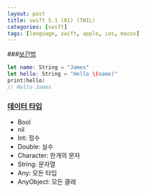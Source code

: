 ```yaml
---
layout: post
title: swift 5.1 (01) (TWIL)
categories: [swift]
tags: [language, swift, apple, ios, macos]
---
```


###[보간법](https://yagom.github.io/swift_basic/contents/00_introduction/console_log/)


```swift
let name: String = "James"
let hello: String = "Hello \(name)"
print(hello)
// Hello James
```

### [데이터 타입](https://yagom.github.io/swift_basic/contents/02_data_types/)

- Bool
- nil
- Int: 정수
- Double: 실수
- Character: 한개의 문자
- String: 문자열
- Any: 모든 타입
- AnyObject: 모든 클래
